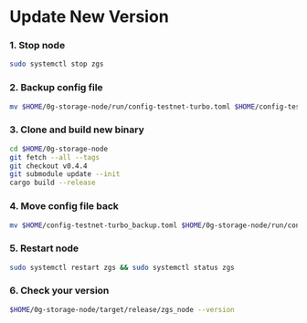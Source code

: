 # Update New Version

### 1. Stop node <a href="#id-1.-stop-node" id="id-1.-stop-node"></a>

```bash
sudo systemctl stop zgs
```

### 2. Backup config file <a href="#id-2.-backup-config-file" id="id-2.-backup-config-file"></a>

```bash
mv $HOME/0g-storage-node/run/config-testnet-turbo.toml $HOME/config-testnet-turbo_backup.toml
```

### 3. Clone and build new binary <a href="#id-3.-clone-and-build-new-binary" id="id-3.-clone-and-build-new-binary"></a>

```bash
cd $HOME/0g-storage-node
git fetch --all --tags
git checkout v0.4.4
git submodule update --init
cargo build --release
```

### 4. Move config file back <a href="#id-4.-move-config-file-back" id="id-4.-move-config-file-back"></a>

```bash
mv $HOME/config-testnet-turbo_backup.toml $HOME/0g-storage-node/run/config-testnet-turbo.toml
```

### 5. Restart node <a href="#id-5.-restart-node" id="id-5.-restart-node"></a>

```bash
sudo systemctl restart zgs && sudo systemctl status zgs
```

### 6. Check your version <a href="#id-5.-restart-node" id="id-5.-restart-node"></a>

```bash
$HOME/0g-storage-node/target/release/zgs_node --version
```
